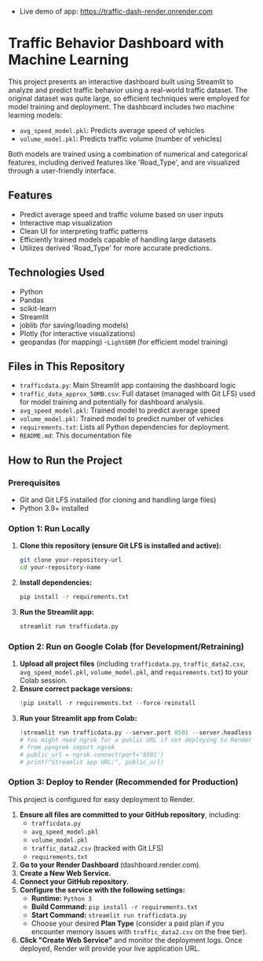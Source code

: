 - Live demo of app: https://traffic-dash-render.onrender.com

# Traffic Behavior Dashboard with Machine Learning

This project presents an interactive dashboard built using Streamlit to analyze and predict traffic behavior using a real-world traffic dataset. The original dataset was quite large, so efficient techniques were employed for model training and deployment. The dashboard includes two machine learning models:

- `avg_speed_model.pkl`: Predicts average speed of vehicles
- `volume_model.pkl`: Predicts traffic volume (number of vehicles)

Both models are trained using a combination of numerical and categorical features, including derived features like 'Road_Type', and are visualized through a user-friendly interface.

## Features

- Predict average speed and traffic volume based on user inputs
- Interactive map visualization
- Clean UI for interpreting traffic patterns
- Efficiently trained models capable of handling large datasets
- Utilizes derived 'Road_Type' for more accurate predictions.

## Technologies Used

- Python
- Pandas
- scikit-learn
- Streamlit
- joblib (for saving/loading models)
- Plotly (for interactive visualizations)
- geopandas (for mapping)
-`LightGBM` (for efficient model training)
## Files in This Repository

- `trafficdata.py`: Main Streamlit app containing the dashboard logic
- `traffic_data_approx_50MB.csv`: Full dataset (managed with Git LFS) used for model training and potentially for dashboard analysis.
- `avg_speed_model.pkl`: Trained model to predict average speed
- `volume_model.pkl`: Trained model to predict number of vehicles
- `requirements.txt`: Lists all Python dependencies for deployment.
- `README.md`: This documentation file

## How to Run the Project

### Prerequisites

- Git and Git LFS installed (for cloning and handling large files)
- Python 3.9+ installed

### Option 1: Run Locally

1.  **Clone this repository (ensure Git LFS is installed and active):**
    ```bash
    git clone your-repository-url
    cd your-repository-name
    ```
2.  **Install dependencies:**
    ```bash
    pip install -r requirements.txt
    ```
3.  **Run the Streamlit app:**
    ```bash
    streamlit run trafficdata.py
    ```

### Option 2: Run on Google Colab (for Development/Retraining)

1.  **Upload all project files** (including `trafficdata.py`, `traffic_data2.csv`, `avg_speed_model.pkl`, `volume_model.pkl`, and `requirements.txt`) to your Colab session.
2.  **Ensure correct package versions:**
    ```python
    !pip install -r requirements.txt --force-reinstall
    ```
3.  **Run your Streamlit app from Colab:**
    ```python
    !streamlit run trafficdata.py --server.port 8501 --server.headless true
    # You might need ngrok for a public URL if not deploying to Render directly.
    # from pyngrok import ngrok
    # public_url = ngrok.connect(port='8501')
    # print("Streamlit app URL:", public_url)
    ```

### Option 3: Deploy to Render (Recommended for Production)

This project is configured for easy deployment to Render.

1.  **Ensure all files are committed to your GitHub repository**, including:
    * `trafficdata.py`
    * `avg_speed_model.pkl`
    * `volume_model.pkl`
    * `traffic_data2.csv` (tracked with Git LFS)
    * `requirements.txt`
2.  **Go to your Render Dashboard** (dashboard.render.com).
3.  **Create a New Web Service.**
4.  **Connect your GitHub repository.**
5.  **Configure the service with the following settings:**
    * **Runtime:** `Python 3`
    * **Build Command:** `pip install -r requirements.txt`
    * **Start Command:** `streamlit run trafficdata.py`
    * Choose your desired **Plan Type** (consider a paid plan if you encounter memory issues with `traffic_data2.csv` on the free tier).
6.  **Click "Create Web Service"** and monitor the deployment logs. Once deployed, Render will provide your live application URL.